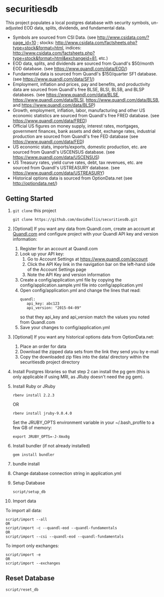 securitiesdb
============

This project populates a local postgres database with security symbols, un-adjusted EOD data, splits, dividends, and fundamental data.

- Symbols are sourced from CSI Data. (see http://www.csidata.com/?page_id=10 ; stocks: http://www.csidata.com/factsheets.php?type=stock&format=html, indices: http://www.csidata.com/factsheets.php?type=stock&format=html&exchangeid=81, etc.)
- EOD data, splits, and dividends are sourced from Quandl's $50/month EOD database. (see https://www.quandl.com/data/EOD/)
- Fundamental data is sourced from Quandl's $150/quarter SF1 database. (see https://www.quandl.com/data/SF1/)
- Employment, inflation and prices, pay and benefits, and productivity data are sourced from Quandl's free BLSE, BLSI, BLSB, and BLSP databases. (see https://www.quandl.com/data/BLSE, https://www.quandl.com/data/BLSI, https://www.quandl.com/data/BLSB, and https://www.quandl.com/data/BLSP)
- Growth, employment, inflation, labor, manufacturing and other US economic statistics are sourced from Quandl's free FRED database. (see https://www.quandl.com/data/FRED)
- Official US figures on money supply, interest rates, mortgages, government finances, bank assets and debt, exchange rates, industrial production are sourced from Quandl's free FED database (see https://www.quandl.com/data/FED)
- US economic stats, imports/exports, domestic production, etc. are sourced from Quandl's USCENSUS database. (see https://www.quandl.com/data/USCENSUS)
- US Treasury rates, yield curve rates, debt, tax revenues, etc. are sourced from Quandl's USTREASURY database. (see https://www.quandl.com/data/USTREASURY)
- Historical options data is sourced from OptionData.net (see http://optiondata.net/)

## Getting Started

1. ```git clone``` this project
   ```
   git clone https://github.com/davidkellis/securitiesdb.git
   ```

2. [Optional] If you want any data from Quandl.com, create an account at [Quandl.com](https://www.quandl.com/) and configure project with your Quandl API key and version information:
   1. Register for an account at Quandl.com
   2. Look up your API key:
      1. Go to Account Settings at https://www.quandl.com/account
      2. Click the API Key link in the navigation bar on the left-hand side of the Account Settings page
      3. Note the API Key and version information
   3. Create a config/application.yml file by copying the config/application.sample.yml file into config/application.yml
   4. Open config/application.yml and change the lines that read:
      ```
      quandl:
         api_key: abc123
         api_version: "2015-04-09"
      ```
      so that they api_key and api_version match the values you noted from Quandl.com
   5. Save your changes to config/application.yml

3. [Optional] If you want any historical options data from OptionData.net:
   1. Place an order for data
   2. Download the zipped data sets from the link they send you by e-mail
   3. Copy the downloaded zip files into the data/ directory within the securitiesdb project directory

4. Install Postgres libraries so that step 2 can install the pg gem (this is only applicable if using MRI, as JRuby doesn't need the pg gem).

5. Install Ruby or JRuby
   ```
   rbenv install 2.2.3
   ```
   OR
   ```
   rbenv install jruby-9.0.4.0
   ```

   Set the JRUBY_OPTS environment variable in your ~/.bash_profile to a few GB of memory:
   ```
   export JRUBY_OPTS=-J-Xmx8g
   ```

6. Install bundler (if not already installed)
   ```
   gem install bundler
   ```
7. bundle install
8. Change database connection string in application.yml
9. Setup Database
   ```
   script/setup_db
   ```

10. Import data

   To import all data:
   ```
   script/import --all
   OR
   script/import -c --quandl-eod --quandl-fundamentals
   OR
   script/import --csi --quandl-eod --quandl-fundamentals
   ```

   To import only exchanges:
   ```
   script/import -e
   OR
   script/import --exchanges
   ```

## Reset Database

```
script/reset_db
```
